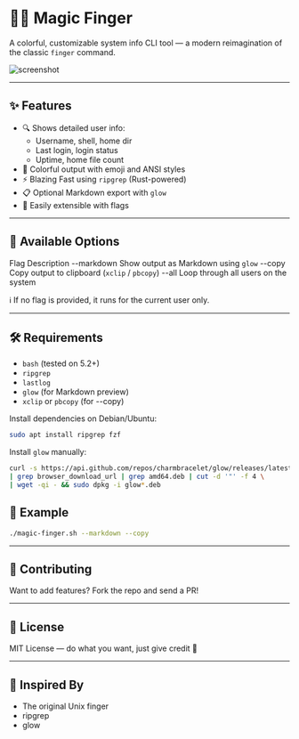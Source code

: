 # 🧙‍♂️ Magic Finger

A colorful, customizable system info CLI tool — a modern reimagination of the classic `finger` command.

![screenshot](assets/demo.png) <!-- Optional: replace with your actual screenshot path -->

---

## ✨ Features

- 🔍 Shows detailed user info:
  - Username, shell, home dir
  - Last login, login status
  - Uptime, home file count
- 🎨 Colorful output with emoji and ANSI styles
- ⚡ Blazing Fast using `ripgrep` (Rust-powered)
- 📋 Optional Markdown export with `glow`
- 🧠 Easily extensible with flags

---

## 🔧 Available Options

Flag               Description
--markdown         Show output as Markdown using `glow`
--copy             Copy output to clipboard (`xclip` / `pbcopy`)
--all              Loop through all users on the system

ℹ️ If no flag is provided, it runs for the current user only.

---

## 🛠 Requirements

- `bash` (tested on 5.2+)
- `ripgrep`
- `lastlog`
- `glow` (for Markdown preview)
- `xclip` or `pbcopy` (for --copy)

Install dependencies on Debian/Ubuntu:

```bash
sudo apt install ripgrep fzf
```

Install `glow` manually:

```bash
curl -s https://api.github.com/repos/charmbracelet/glow/releases/latest \
| grep browser_download_url | grep amd64.deb | cut -d '"' -f 4 \
| wget -qi - && sudo dpkg -i glow*.deb
```

## 🧪 Example

```bash
./magic-finger.sh --markdown --copy
```

---

## 🚀 Contributing 

Want to add features? Fork the repo and send a PR! 

---

## 📜 License

MIT License — do what you want, just give credit 🙏

---

## 👣 Inspired By

- The original Unix finger
- ripgrep
- glow

